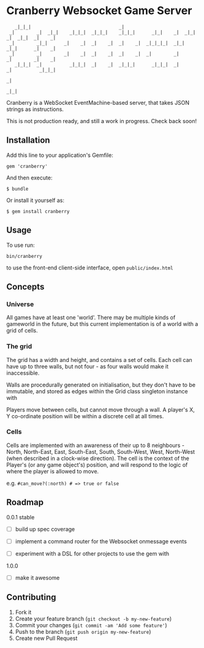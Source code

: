Cranberry Websocket Game Server
===============================
                                                                                           
       _|_|_|                                _|                                                
     _|        _|  _|_|    _|_|_|  _|_|_|    _|_|_|      _|_|    _|  _|_|  _|  _|_|  _|    _|  
     _|        _|_|      _|    _|  _|    _|  _|    _|  _|_|_|_|  _|_|      _|_|      _|    _|  
     _|        _|        _|    _|  _|    _|  _|    _|  _|        _|        _|        _|    _|  
       _|_|_|  _|          _|_|_|  _|    _|  _|_|_|      _|_|_|  _|        _|          _|_|_|  
                                                                                           _|  
                                                                                       _|_|    

Cranberry is a WebSocket EventMachine-based server, that takes JSON strings as instructions.

This is not production ready, and still a work in progress. Check back soon!

## Installation

Add this line to your application's Gemfile:

    gem 'cranberry'

And then execute:

    $ bundle

Or install it yourself as:

    $ gem install cranberry

## Usage

To use run:

    bin/cranberry


to use the front-end client-side interface, open ``public/index.html``

## Concepts

### Universe

All games have at least one 'world'. There may be multiple kinds of gameworld in the future, but this current implementation is of a world with a grid of cells.

### The grid

The grid has a width and height, and contains a set of cells. Each cell can have up to three walls, but not four - as four walls would make it inaccessible.

Walls are procedurally generated on initialisation, but they don't have to be immutable, and stored as edges within the Grid class singleton instance with 

Players move between cells, but cannot move through a wall. A player's X, Y co-ordinate position will be within a discrete cell at all times.

### Cells

Cells are implemented with an awareness of their up to 8 neighbours - North, North-East, East, South-East, South, South-West, West, North-West (when described in a clock-wise direction). The cell is the context of the Player's (or any game object's) position, and will respond to the logic of where the player is allowed to move.

e.g. ``#can_move?(:north) # => true or false``

## Roadmap

0.0.1 stable

- [ ] build up spec coverage
- [ ] implement a command router for the Websocket onmessage events
- [ ] experiment with a DSL for other projects to use the gem with


1.0.0

- [ ] make it awesome

## Contributing

1. Fork it
2. Create your feature branch (`git checkout -b my-new-feature`)
3. Commit your changes (`git commit -am 'Add some feature'`)
4. Push to the branch (`git push origin my-new-feature`)
5. Create new Pull Request
